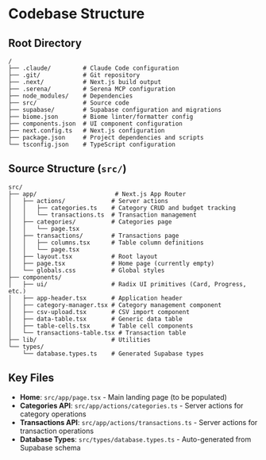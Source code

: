 # Codebase Structure

## Root Directory
```
/
├── .claude/         # Claude Code configuration
├── .git/            # Git repository
├── .next/           # Next.js build output
├── .serena/         # Serena MCP configuration
├── node_modules/    # Dependencies
├── src/             # Source code
├── supabase/        # Supabase configuration and migrations
├── biome.json       # Biome linter/formatter config
├── components.json  # UI component configuration
├── next.config.ts   # Next.js configuration
├── package.json     # Project dependencies and scripts
└── tsconfig.json    # TypeScript configuration
```

## Source Structure (`src/`)
```
src/
├── app/                      # Next.js App Router
│   ├── actions/             # Server actions
│   │   ├── categories.ts    # Category CRUD and budget tracking
│   │   └── transactions.ts  # Transaction management
│   ├── categories/          # Categories page
│   │   └── page.tsx
│   ├── transactions/        # Transactions page
│   │   ├── columns.tsx      # Table column definitions
│   │   └── page.tsx
│   ├── layout.tsx           # Root layout
│   ├── page.tsx             # Home page (currently empty)
│   └── globals.css          # Global styles
├── components/
│   ├── ui/                  # Radix UI primitives (Card, Progress, etc.)
│   ├── app-header.tsx       # Application header
│   ├── category-manager.tsx # Category management component
│   ├── csv-upload.tsx       # CSV import component
│   ├── data-table.tsx       # Generic data table
│   ├── table-cells.tsx      # Table cell components
│   └── transactions-table.tsx # Transaction table
├── lib/                     # Utilities
└── types/
    └── database.types.ts    # Generated Supabase types
```

## Key Files
- **Home**: `src/app/page.tsx` - Main landing page (to be populated)
- **Categories API**: `src/app/actions/categories.ts` - Server actions for category operations
- **Transactions API**: `src/app/actions/transactions.ts` - Server actions for transaction operations
- **Database Types**: `src/types/database.types.ts` - Auto-generated from Supabase schema
